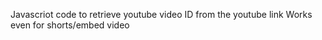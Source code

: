 Javascriot code to retrieve youtube video ID from the youtube link
Works even for shorts/embed video
